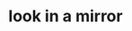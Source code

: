 ---
title: look in a mirror
type: reality-check
hashtag: look-in-a-mirror
tags:
  - reality check
  - reflection
  - fun while tripping
  - lucid dreaming
visualize-yourself:
  - YOU ARE BEAUTIFUL
  - YOU ARE STRONG
---